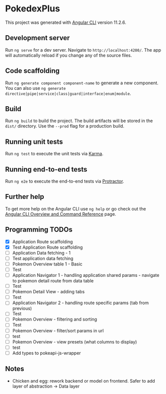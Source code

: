 # PokedexPlus

This project was generated with [Angular CLI](https://github.com/angular/angular-cli) version 11.2.6.

## Development server

Run `ng serve` for a dev server. Navigate to `http://localhost:4200/`. The app will automatically reload if you change any of the source files.

## Code scaffolding

Run `ng generate component component-name` to generate a new component. You can also use `ng generate directive|pipe|service|class|guard|interface|enum|module`.

## Build

Run `ng build` to build the project. The build artifacts will be stored in the `dist/` directory. Use the `--prod` flag for a production build.

## Running unit tests

Run `ng test` to execute the unit tests via [Karma](https://karma-runner.github.io).

## Running end-to-end tests

Run `ng e2e` to execute the end-to-end tests via [Protractor](http://www.protractortest.org/).

## Further help

To get more help on the Angular CLI use `ng help` or go check out the [Angular CLI Overview and Command Reference](https://angular.io/cli) page.

## Programming TODOs

- [x] Application Route scaffolding
- [x] Test Application Route scaffolding
- [ ] Application Data fetching - 1
- [ ] Test application data fetching
- [ ] Pokemon Overview table 1 - Basic
- [ ] Test
- [ ] Application Navigator 1 - handling application shared params - navigate to pokemon detail route from data table
- [ ] Test
- [ ] Pokemon Detail View - adding tabs
- [ ] Test
- [ ] Application Navigator 2 - handling route specific params (tab from previous)
- [ ] Test
- [ ] Pokemon Overview - filtering and sorting
- [ ] Test
- [ ] Pokemon Overview - filter/sort params in url
- [ ] test
- [ ] Pokemon Overview - view presets (what columns to display)
- [ ] test
- [ ] Add types to pokeapi-js-wrapper

## Notes

- Chicken and egg: rework backend or model on frontend. Safer to add layer of abstraction -> Data layer

